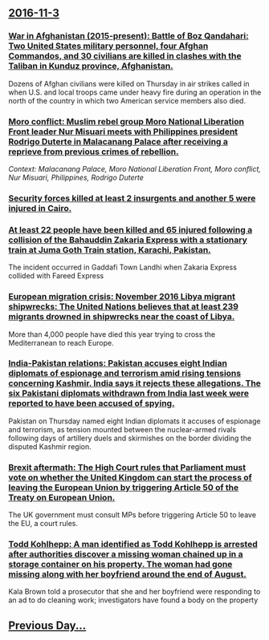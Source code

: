 ## [2016-11-3](/news/2016/11/3/index.md)

### [War in Afghanistan (2015-present): Battle of Boz Qandahari: Two United States military personnel, four Afghan Commandos, and 30 civilians are killed in clashes with the Taliban in Kunduz province, Afghanistan. ](/news/2016/11/3/war-in-afghanistan-2015-present-battle-of-boz-qandahari-two-united-states-military-personnel-four-afghan-commandos-and-30-civilians.md)
Dozens of Afghan civilians were killed on Thursday in air strikes called in when U.S. and local troops came under heavy fire during an operation in the north of the country in which two American service members also died.

### [Moro conflict: Muslim rebel group Moro National Liberation Front leader Nur Misuari meets with Philippines president Rodrigo Duterte in Malacanang Palace after receiving a reprieve from previous crimes of rebellion. ](/news/2016/11/3/moro-conflict-muslim-rebel-group-moro-national-liberation-front-leader-nur-misuari-meets-with-philippines-president-rodrigo-duterte-in-mala.md)
_Context: Malacanang Palace, Moro National Liberation Front, Moro conflict, Nur Misuari, Philippines, Rodrigo Duterte_

### [Security forces killed at least 2 insurgents and another 5 were injured in Cairo. ](/news/2016/11/3/security-forces-killed-at-least-2-insurgents-and-another-5-were-injured-in-cairo.md)
### [At least 22 people have been killed and 65 injured following a collision of the Bahauddin Zakaria Express with a stationary train at Juma Goth Train station, Karachi, Pakistan. ](/news/2016/11/3/at-least-22-people-have-been-killed-and-65-injured-following-a-collision-of-the-bahauddin-zakaria-express-with-a-stationary-train-at-juma-go.md)
The incident occurred in Gaddafi Town Landhi when Zakaria Express collided with Fareed Express

### [European migration crisis: November 2016 Libya migrant shipwrecks: The United Nations believes that at least 239 migrants drowned in shipwrecks near the coast of Libya. ](/news/2016/11/3/european-migration-crisis-november-2016-libya-migrant-shipwrecks-the-united-nations-believes-that-at-least-239-migrants-drowned-in-shipwre.md)
More than 4,000 people have died this year trying to cross the Mediterranean to reach Europe. 

### [India-Pakistan relations: Pakistan accuses eight Indian diplomats of espionage and terrorism amid rising tensions concerning Kashmir. India says it rejects these allegations. The six Pakistani diplomats withdrawn from India last week were reported to have been accused of spying. ](/news/2016/11/3/india-pakistan-relations-pakistan-accuses-eight-indian-diplomats-of-espionage-and-terrorism-amid-rising-tensions-concerning-kashmir-india.md)
Pakistan on Thursday named eight Indian diplomats it accuses of espionage and terrorism, as tension mounted between the nuclear-armed rivals following days of artillery duels and skirmishes on the border dividing the disputed Kashmir region.

### [Brexit aftermath: The High Court rules that Parliament must vote on whether the United Kingdom can start the process of leaving the European Union by triggering Article 50 of the Treaty on European Union. ](/news/2016/11/3/brexit-aftermath-the-high-court-rules-that-parliament-must-vote-on-whether-the-united-kingdom-can-start-the-process-of-leaving-the-european.md)
The UK government must consult MPs before triggering Article 50 to leave the EU, a court rules.

### [Todd Kohlhepp: A man identified as Todd Kohlhepp is arrested after authorities discover a missing woman chained up in a storage container on his property. The woman had gone missing along with her boyfriend around the end of August. ](/news/2016/11/3/todd-kohlhepp-a-man-identified-as-todd-kohlhepp-is-arrested-after-authorities-discover-a-missing-woman-chained-up-in-a-storage-container-on.md)
Kala Brown told a prosecutor that she and her boyfriend were responding to an ad to do cleaning work; investigators have found a body on the property

## [Previous Day...](/news/2016/11/2/index.md)

